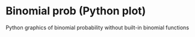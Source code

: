 # Binomial prob (Python plot)
 Python graphics of binomial probability without built-in binomial functions
